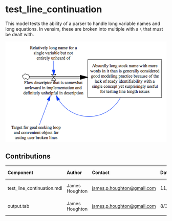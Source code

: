 test_line_continuation
===========================

This model tests the ability of a parser to handle long variable names and long equations. In vensim, these are broken into multiple with a `\` that must be dealt with.

![Vensim screenshot](vensim_screenshot.png)


Contributions
-------------

| Component                         | Author          | Contact                    | Date    | Software Version        |
|:--------------------------------- |:--------------- |:-------------------------- |:------- |:----------------------- |
| test_line_continuation.mdl        | James Houghton  | james.p.houghton@gmail.com | 11/21/15 | Vensim DSS 6.3 for Mac  |
| output.tab                        | James Houghton  | james.p.houghton@gmail.com | 8/30/15 | Vensim DSS 6.3 for Mac  |
